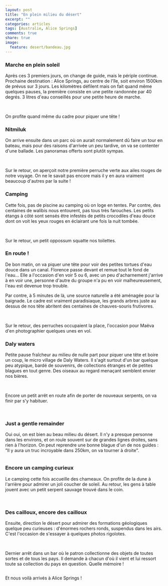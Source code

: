 ```yaml
---
layout: post
title: "En plein milieu du désert"
excerpt: ""
categories: articles
tags: [Australie, Alice Springs]
comments: true
share: true
image:
  feature: desert/bandeau.jpg
---
```


### Marche en plein soleil

Après ces 3 premiers jours, on change de guide, mais le périple continue.
Prochaine destination : Alice Springs, au centre de l'île, soit environ 1500km de prévus sur 3 jours.
Les kilomètres défilent mais on fait quand même quelques pauses, la première consiste en une petite randonnée par 40 degrés. 3 litres d'eau conseillés pour une petite heure de marche.

<figure class="half">
	<a href="{{site.url}}/images/desert/baignade.jpg"><img src="{{site.url}}/images/desert/baignade.jpg" alt=""></a>
	<a href="{{site.url}}/images/desert/baignade2.jpg"><img src="{{site.url}}/images/desert/baignade2.jpg" alt=""></a>
</figure>

On profite quand même du cadre pour piquer une tête !

### Nitmiluk

On arrive ensuite dans un parc où on aurait normalement dû faire un tour en bateau, mais pour des raisons d'arrivée un peu tardive, on va se contenter d'une ballade. Les panoramas offerts sont plutôt sympas.

<figure class="half">
	<a href="{{site.url}}/images/desert/parking.jpg"><img src="{{site.url}}/images/desert/parking.jpg" alt=""></a>
	<a href="{{site.url}}/images/desert/nitmiluk.jpg"><img src="{{site.url}}/images/desert/nitmiluk.jpg" alt=""></a>
	<a href="{{site.url}}/images/desert/nitmiluk2.jpg"><img src="{{site.url}}/images/desert/nitmiluk2.jpg" alt=""></a>
	<a href="{{site.url}}/images/desert/nitmiluk3.jpg"><img src="{{site.url}}/images/desert/nitmiluk3.jpg" alt=""></a>
</figure>

Sur le retour, on aperçoit notre première perruche verte aux ailes rouges de notre voyage. On ne le savait pas encore mais il y en aura vraiment beaucoup d'autres par la suite !

### Camping

Cette fois, pas de piscine au camping où on loge en tentes. Par contre, des centaines de walibis nous entourent, pas tous très farouches. Les petits étangs à côté sont sensés être infestés de petits crocodiles d'eau douce dont on voit les yeux rouges en éclairant une fois la nuit tombée.

<figure class="half">
	<a href="{{site.url}}/images/desert/camping.jpg"><img src="{{site.url}}/images/desert/camping.jpg" alt=""></a>
	<a href="{{site.url}}/images/desert/possum.jpg"><img src="{{site.url}}/images/desert/possum.jpg" alt=""></a>
</figure>

Sur le retour, un petit oppossum squatte nos toilettes.

### En route !

De bon matin, on va piquer une tête pour voir des petites tortues d'eau douce dans un canal. Florence passe devant et remue tout le fond de l'eau... Elle a l'occasion d'en voir 5 ou 6, avec un peu d'acharnement j'arrive à en voir une, personne d'autre du groupe n'a pu en voir malheureusement, l'eau est devenue trop trouble.

Par contre, à 5 minutes de là, une source naturelle a été aménagée pour la baignade. Le cadre est vraiment paradisiaque, les grands arbres juste au dessus de nos tête abritent des centaines de chauves-souris frutivores.

<figure class="half">
	<a href="{{site.url}}/images/desert/source.jpg"><img src="{{site.url}}/images/desert/source.jpg" alt=""></a>
	<a href="{{site.url}}/images/desert/source2.jpg"><img src="{{site.url}}/images/desert/source2.jpg" alt=""></a>
	<a href="{{site.url}}/images/desert/source3.jpg"><img src="{{site.url}}/images/desert/source3.jpg" alt=""></a>
	<a href="{{site.url}}/images/desert/fox2.jpg"><img src="{{site.url}}/images/desert/fox2.jpg" alt=""></a>
	<a href="{{site.url}}/images/desert/fox.jpg"><img src="{{site.url}}/images/desert/fox.jpg" alt=""></a>
	<a href="{{site.url}}/images/desert/fox3.jpg"><img src="{{site.url}}/images/desert/fox3.jpg" alt=""></a>
	<a href="{{site.url}}/images/desert/peruche.jpg"><img src="{{site.url}}/images/desert/peruche.jpg" alt=""></a>
	<a href="{{site.url}}/images/desert/peruche2.jpg"><img src="{{site.url}}/images/desert/peruche2.jpg" alt=""></a>
</figure>

Sur le retour, des perruches occupaient la place, l'occasion pour Maëva d'en photographier quelques unes en vol.

### Daly waters

Petite pause fraîcheur au milieu de nulle part pour piquer une tête et boire un coup, le micro village de Daly Waters. Il s'agit surtout d'un bar quelque peu atypique, bardé de souvenirs, de collections étranges et de petites blagues en tout genre. Des oiseaux au regard menaçant semblent envier nos bières.

<figure class="half">
	<a href="{{site.url}}/images/desert/piaf.jpg"><img src="{{site.url}}/images/desert/piaf.jpg" alt=""></a>
	<a href="{{site.url}}/images/desert/bar.jpg"><img src="{{site.url}}/images/desert/bar.jpg" alt=""></a>
</figure>

Encore un petit arrêt en route afin de porter de nouveaux serpents, on va finir par s'y habituer.

<figure class="half">
	<a href="{{site.url}}/images/desert/snake.jpg"><img src="{{site.url}}/images/desert/snake.jpg" alt=""></a>
	<a href="{{site.url}}/images/desert/snake2.jpg"><img src="{{site.url}}/images/desert/snake2.jpg" alt=""></a>
	<a href="{{site.url}}/images/desert/snake3.jpg"><img src="{{site.url}}/images/desert/snake3.jpg" alt=""></a>
</figure>

### Just a gentle remainder

Oui oui, on est bien au beau milieu du désert. Il n'y a presque personne dans les environs, et on roule souvent sur de grandes lignes droites, sans rien à l'horizon. On peut reprendre une bonne blague d'un de nos guides : "Il y aura un truc incroyable dans 250km, on va tourner à droite".

<figure>
	<a href="{{site.url}}/images/desert/panneau.jpg"><img src="{{site.url}}/images/desert/panneau.jpg" alt=""></a>
</figure>

### Encore un camping curieux

Le camping cette fois accueille des chameaux. On profite de la dune à l'arrière pour admirer un joli coucher de soleil. Au retour, les gens à table jouent avec un petit serpent sauvage trouvé dans le coin.

<figure class="half">
	<a href="{{site.url}}/images/desert/sunset.jpg"><img src="{{site.url}}/images/desert/sunset.jpg" alt=""></a>
	<a href="{{site.url}}/images/desert/chameaux.jpg"><img src="{{site.url}}/images/desert/chameaux.jpg" alt=""></a>
</figure>

### Des cailloux, encore des cailloux

Ensuite, direction le désert pour admirer des formations géologiques quelque peu curieuses : d'énormes rochers ronds, suspendus dans les airs. C'est l'occasion de s'essayer à quelques photos rigolotes.

<figure class="half">
	<a href="{{site.url}}/images/desert/boulder.jpg"><img src="{{site.url}}/images/desert/boulder.jpg" alt=""></a>
	<a href="{{site.url}}/images/desert/boulder2.jpg"><img src="{{site.url}}/images/desert/boulder2.jpg" alt=""></a>
	<a href="{{site.url}}/images/desert/fleur.jpg"><img src="{{site.url}}/images/desert/fleur.jpg" alt=""></a>
	<a href="{{site.url}}/images/desert/boulder3.jpg"><img src="{{site.url}}/images/desert/boulder3.jpg" alt=""></a>
</figure>

Dernier arrêt dans un bar où le patron collectionne des objets de toutes sortes et de tous les pays. Il demande à chacun d'où il vient et lui ressort toute sa collection du pays en question. Quelle mémoire !

<figure class="half">
	<a href="{{site.url}}/images/desert/collection.jpg"><img src="{{site.url}}/images/desert/collection.jpg" alt=""></a>
</figure>

Et nous voilà arrivés à Alice Springs !